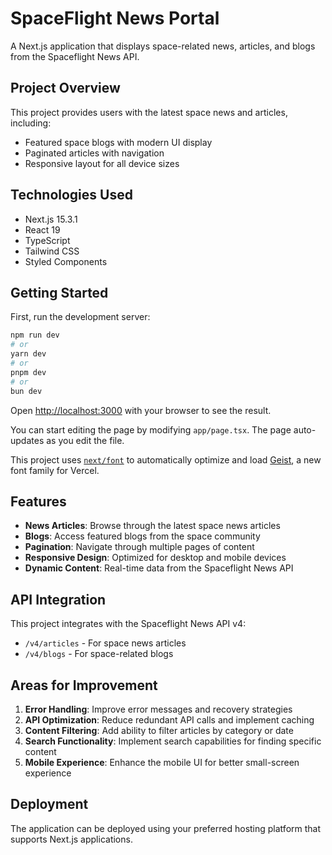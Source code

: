 # SpaceFlight News Portal

A Next.js application that displays space-related news, articles, and blogs from the Spaceflight News API.

## Project Overview

This project provides users with the latest space news and articles, including:
- Featured space blogs with modern UI display
- Paginated articles with navigation
- Responsive layout for all device sizes

## Technologies Used

- Next.js 15.3.1
- React 19
- TypeScript
- Tailwind CSS
- Styled Components

## Getting Started

First, run the development server:

```bash
npm run dev
# or
yarn dev
# or
pnpm dev
# or
bun dev
```

Open [http://localhost:3000](http://localhost:3000) with your browser to see the result.

You can start editing the page by modifying `app/page.tsx`. The page auto-updates as you edit the file.

This project uses [`next/font`](https://nextjs.org/docs/app/building-your-application/optimizing/fonts) to automatically optimize and load [Geist](https://vercel.com/font), a new font family for Vercel.

## Features

- **News Articles**: Browse through the latest space news articles
- **Blogs**: Access featured blogs from the space community
- **Pagination**: Navigate through multiple pages of content
- **Responsive Design**: Optimized for desktop and mobile devices
- **Dynamic Content**: Real-time data from the Spaceflight News API

## API Integration

This project integrates with the Spaceflight News API v4:
- `/v4/articles` - For space news articles
- `/v4/blogs` - For space-related blogs

## Areas for Improvement

1. **Error Handling**: Improve error messages and recovery strategies
2. **API Optimization**: Reduce redundant API calls and implement caching
3. **Content Filtering**: Add ability to filter articles by category or date
4. **Search Functionality**: Implement search capabilities for finding specific content
5. **Mobile Experience**: Enhance the mobile UI for better small-screen experience

## Deployment

The application can be deployed using your preferred hosting platform that supports Next.js applications.
